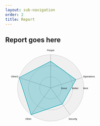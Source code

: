 ```yaml
---
layout: sub-navigation
order: 2
title: Report
---
```


## Report goes here

<svg version="1" xmlns="http://www.w3.org/2000/svg" width="1000" height="500" viewBox="-57 1 200 1">
<style>
  .axis {
    stroke: #555;
    stroke-width: .2;
  }
  .scale {
    fill: #f0f0f0;
    stroke: #999;
    stroke-width: .2;
  }
  .shape {
    fill-opacity: .3;
    stroke-width: .5;
  }
  .shape:hover { fill-opacity: .6; }
  .shape { fill: #00a0b0; stroke: #00a0b0; }
</style>
<g><g>
<circle class="scale" fill="none" r="41.66666666666667"></circle>
<circle class="scale" fill="none" r="27.77777777777778"></circle>
<circle class="scale" fill="none" r="13.88888888888889"></circle>
</g><g>
<polyline class="axis" points="0,0 0,-41.6667"></polyline>
<polyline class="axis" points="0,0 39.6274,-12.8757"></polyline>
<polyline class="axis" points="0,0 24.4911,33.709"></polyline>
<polyline class="axis" points="0,0 -24.4911,33.709"></polyline>
<polyline class="axis" points="0,0 -39.6274,-12.8757"></polyline>
</g><g>
<text class="caption" text-anchor="middle" font-size="3" font-family="sans-serif" y="-47.5" dy="1.5">People</text>
<text class="caption" text-anchor="middle" font-size="3" font-family="sans-serif" x="48.1752" y="-14.6783" dy="1.5">Operations</text>
<text class="caption" text-anchor="middle" font-size="3" font-family="sans-serif" x="27.9198" y="38.4283" dy="1.5">Security</text>
<text class="caption" text-anchor="middle" font-size="3" font-family="sans-serif" x="-27.9198" y="38.4283" dy="1.5">Other</text>
<text class="caption" text-anchor="middle" font-size="3" font-family="sans-serif" x="-45.1752" y="-14.6783" dy="1.5">Other2</text>
</g><g>
<path class="shape" d="M0,-33.3333L31.7019,-10.3006L14.6946,20.2254L-24.4911,33.709L-39.6274,-12.8757z"></path>
</g></g>
<text class="caption" text-anchor="left" font-size="3" font-family="sans-serif" y="0" x="13" dy="1.5">Good</text>
<text class="caption" text-anchor="left" font-size="3" font-family="sans-serif" y="0" x="27" dy="1.5">Better</text>
<text class="caption" text-anchor="left" font-size="3" font-family="sans-serif" y="0" x="41" dy="1.5">Best</text>
</g><g>
</svg>